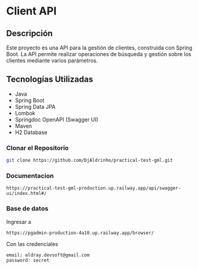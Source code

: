 # Client API

## Descripción

Este proyecto es una API para la gestión de clientes, construida con Spring Boot. La API permite realizar operaciones de
búsqueda y gestión sobre los clientes mediante varios parámetros.

## Tecnologías Utilizadas

- Java
- Spring Boot
- Spring Data JPA
- Lombok
- Springdoc OpenAPI (Swagger UI)
- Maven
- H2 Database

### Clonar el Repositorio

```bash
git clone https://github.com/DjAldrinho/practical-test-gml.git
```

### Documentacion

```
https://practical-test-gml-production.up.railway.app/api/swagger-ui/index.html#/
```

### Base de datos

Ingresar a 

```
https://pgadmin-production-4a10.up.railway.app/browser/
```

Con las credenciales

```
email: aldray.devsoft@gmail.com
password: secret
```


